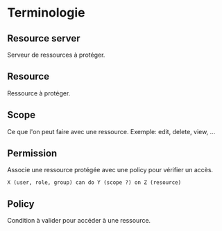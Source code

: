 # Terminologie

## Resource server

Serveur de ressources à protéger.

## Resource

Ressource à protéger.

## Scope

Ce que l'on peut faire avec une ressource. Exemple: edit, delete, view, ...

## Permission

Associe une ressource protégée avec une policy pour vérifier un accès.

    X (user, role, group) can do Y (scope ?) on Z (resource)

## Policy

Condition à valider pour accéder à une ressource.

